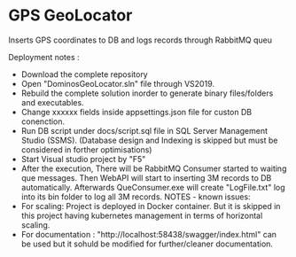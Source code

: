 # GPS GeoLocator
Inserts GPS coordinates to DB and logs records through RabbitMQ queu

Deployment notes :

- Download the complete repository
- Open "DominosGeoLocator.sln" file through VS2019.
- Rebuild the complete solution inorder to generate binary files/folders and executables.
- Change xxxxxx fields inside  appsettings.json  file for custon DB conenction.
- Run DB script under docs/script.sql file in SQL Server Management Studio (SSMS). (Database design and Indexing is skipped but must be considered in forther optimisations)
- Start Visual studio project by "F5"
- After the execution, There will be RabbitMQ Consumer started to waiting que messages. Then WebAPI will start to inserting 3M records to DB automatically. Afterwards QueConsumer.exe will create "LogFile.txt" log into its bin folder to log all 3M records.
NOTES - known issues:
- For scaling: Project is deployed in Docker container. But it is skipped in this project having kubernetes management in terms of horizontal scaling.
- For documentation : "http://localhost:58438/swagger/index.html" can be used but it sohuld be modified for further/cleaner documentation.
